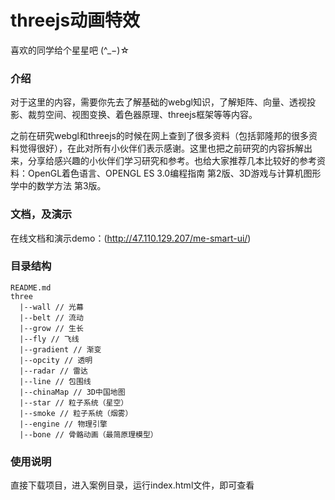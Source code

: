 # threejs动画特效

喜欢的同学给个星星吧 (^_−)☆


### 介绍
对于这里的内容，需要你先去了解基础的webgl知识，了解矩阵、向量、透视投影、裁剪空间、视图变换、着色器原理、threejs框架等等内容。

之前在研究webgl和threejs的时候在网上查到了很多资料（包括郭隆邦的很多资料觉得很好），在此对所有小伙伴们表示感谢。这里也把之前研究的内容拆解出来，分享给感兴趣的小伙伴们学习研究和参考。也给大家推荐几本比较好的参考资料：OpenGL着色语言、OPENGL ES 3.0编程指南 第2版、3D游戏与计算机图形学中的数学方法  第3版。


### 文档，及演示
在线文档和演示demo：(http://47.110.129.207/me-smart-ui/)


### 目录结构
```
README.md
three
  |--wall // 光幕
  |--belt // 流动
  |--grow // 生长
  |--fly // 飞线
  |--gradient // 渐变
  |--opcity // 透明
  |--radar // 雷达
  |--line // 包围线
  |--chinaMap // 3D中国地图
  |--star // 粒子系统（星空）
  |--smoke // 粒子系统（烟雾）
  |--engine // 物理引擎
  |--bone // 骨骼动画（最简原理模型）

```
 
### 使用说明
直接下载项目，进入案例目录，运行index.html文件，即可查看